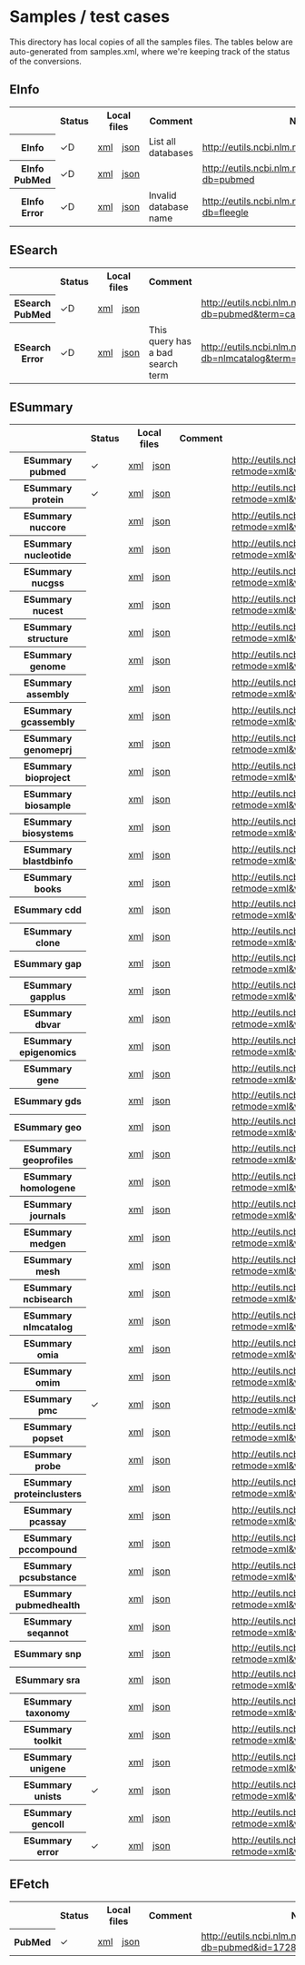 ﻿# Samples / test cases

This directory has local copies of all the samples files.  The tables below are
auto-generated from samples.xml, where we're keeping track of the status of the
conversions.

<h2>EInfo</h2>
<table>
  <tr>
    <th/>
    <th>Status</th>
    <th colspan="2">Local files</th>
    <th>Comment</th>
    <th>NCBI EUtils</th>
  </tr>
  <tr>
    <th>EInfo</th>
    <td>✓D</td>
    <td>
      <a href="../../blob/master/samples/einfo.xml">xml</a>
    </td>
    <td>
      <a href="../../blob/master/samples/einfo.json">json</a>
    </td>
    <td>List all databases</td>
    <td>
      <a href="http://eutils.ncbi.nlm.nih.gov/entrez/eutils/einfo.fcgi">http://eutils.ncbi.nlm.nih.gov/entrez/eutils/einfo.fcgi</a>
    </td>
  </tr>
  <tr>
    <th>EInfo PubMed</th>
    <td>✓D</td>
    <td>
      <a href="../../blob/master/samples/einfo.pubmed.xml">xml</a>
    </td>
    <td>
      <a href="../../blob/master/samples/einfo.pubmed.json">json</a>
    </td>
    <td/>
    <td>
      <a href="http://eutils.ncbi.nlm.nih.gov/entrez/eutils/einfo.fcgi?db=pubmed">http://eutils.ncbi.nlm.nih.gov/entrez/eutils/einfo.fcgi?db=pubmed</a>
    </td>
  </tr>
  <tr>
    <th>EInfo Error</th>
    <td>✓D</td>
    <td>
      <a href="../../blob/master/samples/einfo.error.xml">xml</a>
    </td>
    <td>
      <a href="../../blob/master/samples/einfo.error.json">json</a>
    </td>
    <td>Invalid database name</td>
    <td>
      <a href="http://eutils.ncbi.nlm.nih.gov/entrez/eutils/einfo.fcgi?db=fleegle">http://eutils.ncbi.nlm.nih.gov/entrez/eutils/einfo.fcgi?db=fleegle</a>
    </td>
  </tr>
</table>
<h2>ESearch</h2>
<table>
  <tr>
    <th/>
    <th>Status</th>
    <th colspan="2">Local files</th>
    <th>Comment</th>
    <th>NCBI EUtils</th>
  </tr>
  <tr>
    <th>ESearch PubMed</th>
    <td>✓D</td>
    <td>
      <a href="../../blob/master/samples/esearch.pubmed.xml">xml</a>
    </td>
    <td>
      <a href="../../blob/master/samples/esearch.pubmed.json">json</a>
    </td>
    <td/>
    <td>
      <a href="http://eutils.ncbi.nlm.nih.gov/entrez/eutils/esearch.fcgi?db=pubmed&amp;term=cancer&amp;reldate=60&amp;datetype=edat&amp;retmax=100&amp;usehistory=y">http://eutils.ncbi.nlm.nih.gov/entrez/eutils/esearch.fcgi?db=pubmed&amp;term=cancer&amp;reldate=60&amp;datetype=edat&amp;retmax=100&amp;usehistory=y</a>
    </td>
  </tr>
  <tr>
    <th>ESearch Error</th>
    <td>✓D</td>
    <td>
      <a href="../../blob/master/samples/esearch.error.xml">xml</a>
    </td>
    <td>
      <a href="../../blob/master/samples/esearch.error.json">json</a>
    </td>
    <td>This query has a bad search term</td>
    <td>
      <a href="http://eutils.ncbi.nlm.nih.gov/entrez/eutils/esearch.fcgi?db=nlmcatalog&amp;term=obstetrics%5bMeSH%20Terms%5d+OR+fleegle%5bMeSH%20Terms%5d">http://eutils.ncbi.nlm.nih.gov/entrez/eutils/esearch.fcgi?db=nlmcatalog&amp;term=obstetrics%5bMeSH%20Terms%5d+OR+fleegle%5bMeSH%20Terms%5d</a>
    </td>
  </tr>
</table>
<h2>ESummary</h2>
<table>
  <tr>
    <th/>
    <th>Status</th>
    <th colspan="2">Local files</th>
    <th>Comment</th>
    <th>NCBI EUtils</th>
  </tr>
  <tr>
    <th>ESummary pubmed</th>
    <td>✓</td>
    <td>
      <a href="../../blob/master/samples/esummary.pubmed.xml">xml</a>
    </td>
    <td>
      <a href="../../blob/master/samples/esummary.pubmed.json">json</a>
    </td>
    <td/>
    <td>
      <a href="http://eutils.ncbi.nlm.nih.gov/entrez/eutils/esummary.fcgi?retmode=xml&amp;version=2.0&amp;db=pubmed&amp;id=5683731,22144687">http://eutils.ncbi.nlm.nih.gov/entrez/eutils/esummary.fcgi?retmode=xml&amp;version=2.0&amp;db=pubmed&amp;id=5683731,22144687</a>
    </td>
  </tr>
  <tr>
    <th>ESummary protein</th>
    <td>✓</td>
    <td>
      <a href="../../blob/master/samples/esummary.protein.xml">xml</a>
    </td>
    <td>
      <a href="../../blob/master/samples/esummary.protein.json">json</a>
    </td>
    <td/>
    <td>
      <a href="http://eutils.ncbi.nlm.nih.gov/entrez/eutils/esummary.fcgi?retmode=xml&amp;version=2.0&amp;db=protein&amp;id=284822047">http://eutils.ncbi.nlm.nih.gov/entrez/eutils/esummary.fcgi?retmode=xml&amp;version=2.0&amp;db=protein&amp;id=284822047</a>
    </td>
  </tr>
  <tr>
    <th>ESummary nuccore</th>
    <td/>
    <td>
      <a href="../../blob/master/samples/esummary.nuccore.xml">xml</a>
    </td>
    <td>
      <a href="../../blob/master/samples/esummary.nuccore.json">json</a>
    </td>
    <td/>
    <td>
      <a href="http://eutils.ncbi.nlm.nih.gov/entrez/eutils/esummary.fcgi?retmode=xml&amp;version=2.0&amp;db=nuccore&amp;id=424386131">http://eutils.ncbi.nlm.nih.gov/entrez/eutils/esummary.fcgi?retmode=xml&amp;version=2.0&amp;db=nuccore&amp;id=424386131</a>
    </td>
  </tr>
  <tr>
    <th>ESummary nucleotide</th>
    <td/>
    <td>
      <a href="../../blob/master/samples/esummary.nucleotide.xml">xml</a>
    </td>
    <td>
      <a href="../../blob/master/samples/esummary.nucleotide.json">json</a>
    </td>
    <td/>
    <td>
      <a href="http://eutils.ncbi.nlm.nih.gov/entrez/eutils/esummary.fcgi?retmode=xml&amp;version=2.0&amp;db=nucleotide&amp;id=424386131">http://eutils.ncbi.nlm.nih.gov/entrez/eutils/esummary.fcgi?retmode=xml&amp;version=2.0&amp;db=nucleotide&amp;id=424386131</a>
    </td>
  </tr>
  <tr>
    <th>ESummary nucgss</th>
    <td/>
    <td>
      <a href="../../blob/master/samples/esummary.nucgss.xml">xml</a>
    </td>
    <td>
      <a href="../../blob/master/samples/esummary.nucgss.json">json</a>
    </td>
    <td/>
    <td>
      <a href="http://eutils.ncbi.nlm.nih.gov/entrez/eutils/esummary.fcgi?retmode=xml&amp;version=2.0&amp;db=nucgss&amp;id=371566079">http://eutils.ncbi.nlm.nih.gov/entrez/eutils/esummary.fcgi?retmode=xml&amp;version=2.0&amp;db=nucgss&amp;id=371566079</a>
    </td>
  </tr>
  <tr>
    <th>ESummary nucest</th>
    <td/>
    <td>
      <a href="../../blob/master/samples/esummary.nucest.xml">xml</a>
    </td>
    <td>
      <a href="../../blob/master/samples/esummary.nucest.json">json</a>
    </td>
    <td/>
    <td>
      <a href="http://eutils.ncbi.nlm.nih.gov/entrez/eutils/esummary.fcgi?retmode=xml&amp;version=2.0&amp;db=nucest&amp;id=409212211">http://eutils.ncbi.nlm.nih.gov/entrez/eutils/esummary.fcgi?retmode=xml&amp;version=2.0&amp;db=nucest&amp;id=409212211</a>
    </td>
  </tr>
  <tr>
    <th>ESummary structure</th>
    <td/>
    <td>
      <a href="../../blob/master/samples/esummary.structure.xml">xml</a>
    </td>
    <td>
      <a href="../../blob/master/samples/esummary.structure.json">json</a>
    </td>
    <td/>
    <td>
      <a href="http://eutils.ncbi.nlm.nih.gov/entrez/eutils/esummary.fcgi?retmode=xml&amp;version=2.0&amp;db=structure&amp;id=52770">http://eutils.ncbi.nlm.nih.gov/entrez/eutils/esummary.fcgi?retmode=xml&amp;version=2.0&amp;db=structure&amp;id=52770</a>
    </td>
  </tr>
  <tr>
    <th>ESummary genome</th>
    <td/>
    <td>
      <a href="../../blob/master/samples/esummary.genome.xml">xml</a>
    </td>
    <td>
      <a href="../../blob/master/samples/esummary.genome.json">json</a>
    </td>
    <td/>
    <td>
      <a href="http://eutils.ncbi.nlm.nih.gov/entrez/eutils/esummary.fcgi?retmode=xml&amp;version=2.0&amp;db=genome&amp;id=2640">http://eutils.ncbi.nlm.nih.gov/entrez/eutils/esummary.fcgi?retmode=xml&amp;version=2.0&amp;db=genome&amp;id=2640</a>
    </td>
  </tr>
  <tr>
    <th>ESummary assembly</th>
    <td/>
    <td>
      <a href="../../blob/master/samples/esummary.assembly.xml">xml</a>
    </td>
    <td>
      <a href="../../blob/master/samples/esummary.assembly.json">json</a>
    </td>
    <td/>
    <td>
      <a href="http://eutils.ncbi.nlm.nih.gov/entrez/eutils/esummary.fcgi?retmode=xml&amp;version=2.0&amp;db=assembly&amp;id=440818">http://eutils.ncbi.nlm.nih.gov/entrez/eutils/esummary.fcgi?retmode=xml&amp;version=2.0&amp;db=assembly&amp;id=440818</a>
    </td>
  </tr>
  <tr>
    <th>ESummary gcassembly</th>
    <td/>
    <td>
      <a href="../../blob/master/samples/esummary.gcassembly.xml">xml</a>
    </td>
    <td>
      <a href="../../blob/master/samples/esummary.gcassembly.json">json</a>
    </td>
    <td/>
    <td>
      <a href="http://eutils.ncbi.nlm.nih.gov/entrez/eutils/esummary.fcgi?retmode=xml&amp;version=2.0&amp;db=gcassembly&amp;id=440818">http://eutils.ncbi.nlm.nih.gov/entrez/eutils/esummary.fcgi?retmode=xml&amp;version=2.0&amp;db=gcassembly&amp;id=440818</a>
    </td>
  </tr>
  <tr>
    <th>ESummary genomeprj</th>
    <td/>
    <td>
      <a href="../../blob/master/samples/esummary.genomeprj.xml">xml</a>
    </td>
    <td>
      <a href="../../blob/master/samples/esummary.genomeprj.json">json</a>
    </td>
    <td/>
    <td>
      <a href="http://eutils.ncbi.nlm.nih.gov/entrez/eutils/esummary.fcgi?retmode=xml&amp;version=2.0&amp;db=genomeprj&amp;id=54101">http://eutils.ncbi.nlm.nih.gov/entrez/eutils/esummary.fcgi?retmode=xml&amp;version=2.0&amp;db=genomeprj&amp;id=54101</a>
    </td>
  </tr>
  <tr>
    <th>ESummary bioproject</th>
    <td/>
    <td>
      <a href="../../blob/master/samples/esummary.bioproject.xml">xml</a>
    </td>
    <td>
      <a href="../../blob/master/samples/esummary.bioproject.json">json</a>
    </td>
    <td/>
    <td>
      <a href="http://eutils.ncbi.nlm.nih.gov/entrez/eutils/esummary.fcgi?retmode=xml&amp;version=2.0&amp;db=bioproject&amp;id=171168">http://eutils.ncbi.nlm.nih.gov/entrez/eutils/esummary.fcgi?retmode=xml&amp;version=2.0&amp;db=bioproject&amp;id=171168</a>
    </td>
  </tr>
  <tr>
    <th>ESummary biosample</th>
    <td/>
    <td>
      <a href="../../blob/master/samples/esummary.biosample.xml">xml</a>
    </td>
    <td>
      <a href="../../blob/master/samples/esummary.biosample.json">json</a>
    </td>
    <td/>
    <td>
      <a href="http://eutils.ncbi.nlm.nih.gov/entrez/eutils/esummary.fcgi?retmode=xml&amp;version=2.0&amp;db=biosample&amp;id=182293">http://eutils.ncbi.nlm.nih.gov/entrez/eutils/esummary.fcgi?retmode=xml&amp;version=2.0&amp;db=biosample&amp;id=182293</a>
    </td>
  </tr>
  <tr>
    <th>ESummary biosystems</th>
    <td/>
    <td>
      <a href="../../blob/master/samples/esummary.biosystems.xml">xml</a>
    </td>
    <td>
      <a href="../../blob/master/samples/esummary.biosystems.json">json</a>
    </td>
    <td/>
    <td>
      <a href="http://eutils.ncbi.nlm.nih.gov/entrez/eutils/esummary.fcgi?retmode=xml&amp;version=2.0&amp;db=biosystems&amp;id=493040">http://eutils.ncbi.nlm.nih.gov/entrez/eutils/esummary.fcgi?retmode=xml&amp;version=2.0&amp;db=biosystems&amp;id=493040</a>
    </td>
  </tr>
  <tr>
    <th>ESummary blastdbinfo</th>
    <td/>
    <td>
      <a href="../../blob/master/samples/esummary.blastdbinfo.xml">xml</a>
    </td>
    <td>
      <a href="../../blob/master/samples/esummary.blastdbinfo.json">json</a>
    </td>
    <td/>
    <td>
      <a href="http://eutils.ncbi.nlm.nih.gov/entrez/eutils/esummary.fcgi?retmode=xml&amp;version=2.0&amp;db=blastdbinfo&amp;id=645844">http://eutils.ncbi.nlm.nih.gov/entrez/eutils/esummary.fcgi?retmode=xml&amp;version=2.0&amp;db=blastdbinfo&amp;id=645844</a>
    </td>
  </tr>
  <tr>
    <th>ESummary books</th>
    <td/>
    <td>
      <a href="../../blob/master/samples/esummary.books.xml">xml</a>
    </td>
    <td>
      <a href="../../blob/master/samples/esummary.books.json">json</a>
    </td>
    <td/>
    <td>
      <a href="http://eutils.ncbi.nlm.nih.gov/entrez/eutils/esummary.fcgi?retmode=xml&amp;version=2.0&amp;db=books&amp;id=2825746">http://eutils.ncbi.nlm.nih.gov/entrez/eutils/esummary.fcgi?retmode=xml&amp;version=2.0&amp;db=books&amp;id=2825746</a>
    </td>
  </tr>
  <tr>
    <th>ESummary cdd</th>
    <td/>
    <td>
      <a href="../../blob/master/samples/esummary.cdd.xml">xml</a>
    </td>
    <td>
      <a href="../../blob/master/samples/esummary.cdd.json">json</a>
    </td>
    <td/>
    <td>
      <a href="http://eutils.ncbi.nlm.nih.gov/entrez/eutils/esummary.fcgi?retmode=xml&amp;version=2.0&amp;db=cdd&amp;id=201140">http://eutils.ncbi.nlm.nih.gov/entrez/eutils/esummary.fcgi?retmode=xml&amp;version=2.0&amp;db=cdd&amp;id=201140</a>
    </td>
  </tr>
  <tr>
    <th>ESummary clone</th>
    <td/>
    <td>
      <a href="../../blob/master/samples/esummary.clone.xml">xml</a>
    </td>
    <td>
      <a href="../../blob/master/samples/esummary.clone.json">json</a>
    </td>
    <td/>
    <td>
      <a href="http://eutils.ncbi.nlm.nih.gov/entrez/eutils/esummary.fcgi?retmode=xml&amp;version=2.0&amp;db=clone&amp;id=29702171">http://eutils.ncbi.nlm.nih.gov/entrez/eutils/esummary.fcgi?retmode=xml&amp;version=2.0&amp;db=clone&amp;id=29702171</a>
    </td>
  </tr>
  <tr>
    <th>ESummary gap</th>
    <td/>
    <td>
      <a href="../../blob/master/samples/esummary.gap.xml">xml</a>
    </td>
    <td>
      <a href="../../blob/master/samples/esummary.gap.json">json</a>
    </td>
    <td/>
    <td>
      <a href="http://eutils.ncbi.nlm.nih.gov/entrez/eutils/esummary.fcgi?retmode=xml&amp;version=2.0&amp;db=gap&amp;id=195331">http://eutils.ncbi.nlm.nih.gov/entrez/eutils/esummary.fcgi?retmode=xml&amp;version=2.0&amp;db=gap&amp;id=195331</a>
    </td>
  </tr>
  <tr>
    <th>ESummary gapplus</th>
    <td/>
    <td>
      <a href="../../blob/master/samples/esummary.gapplus.xml">xml</a>
    </td>
    <td>
      <a href="../../blob/master/samples/esummary.gapplus.json">json</a>
    </td>
    <td/>
    <td>
      <a href="http://eutils.ncbi.nlm.nih.gov/entrez/eutils/esummary.fcgi?retmode=xml&amp;version=2.0&amp;db=gapplus&amp;id=5235996">http://eutils.ncbi.nlm.nih.gov/entrez/eutils/esummary.fcgi?retmode=xml&amp;version=2.0&amp;db=gapplus&amp;id=5235996</a>
    </td>
  </tr>
  <tr>
    <th>ESummary dbvar</th>
    <td/>
    <td>
      <a href="../../blob/master/samples/esummary.dbvar.xml">xml</a>
    </td>
    <td>
      <a href="../../blob/master/samples/esummary.dbvar.json">json</a>
    </td>
    <td/>
    <td>
      <a href="http://eutils.ncbi.nlm.nih.gov/entrez/eutils/esummary.fcgi?retmode=xml&amp;version=2.0&amp;db=dbvar&amp;id=1272816">http://eutils.ncbi.nlm.nih.gov/entrez/eutils/esummary.fcgi?retmode=xml&amp;version=2.0&amp;db=dbvar&amp;id=1272816</a>
    </td>
  </tr>
  <tr>
    <th>ESummary epigenomics</th>
    <td/>
    <td>
      <a href="../../blob/master/samples/esummary.epigenomics.xml">xml</a>
    </td>
    <td>
      <a href="../../blob/master/samples/esummary.epigenomics.json">json</a>
    </td>
    <td/>
    <td>
      <a href="http://eutils.ncbi.nlm.nih.gov/entrez/eutils/esummary.fcgi?retmode=xml&amp;version=2.0&amp;db=epigenomics&amp;id=16796">http://eutils.ncbi.nlm.nih.gov/entrez/eutils/esummary.fcgi?retmode=xml&amp;version=2.0&amp;db=epigenomics&amp;id=16796</a>
    </td>
  </tr>
  <tr>
    <th>ESummary gene</th>
    <td/>
    <td>
      <a href="../../blob/master/samples/esummary.gene.xml">xml</a>
    </td>
    <td>
      <a href="../../blob/master/samples/esummary.gene.json">json</a>
    </td>
    <td/>
    <td>
      <a href="http://eutils.ncbi.nlm.nih.gov/entrez/eutils/esummary.fcgi?retmode=xml&amp;version=2.0&amp;db=gene&amp;id=21803">http://eutils.ncbi.nlm.nih.gov/entrez/eutils/esummary.fcgi?retmode=xml&amp;version=2.0&amp;db=gene&amp;id=21803</a>
    </td>
  </tr>
  <tr>
    <th>ESummary gds</th>
    <td/>
    <td>
      <a href="../../blob/master/samples/esummary.gds.xml">xml</a>
    </td>
    <td>
      <a href="../../blob/master/samples/esummary.gds.json">json</a>
    </td>
    <td/>
    <td>
      <a href="http://eutils.ncbi.nlm.nih.gov/entrez/eutils/esummary.fcgi?retmode=xml&amp;version=2.0&amp;db=gds&amp;id=200040726">http://eutils.ncbi.nlm.nih.gov/entrez/eutils/esummary.fcgi?retmode=xml&amp;version=2.0&amp;db=gds&amp;id=200040726</a>
    </td>
  </tr>
  <tr>
    <th>ESummary geo</th>
    <td/>
    <td>
      <a href="../../blob/master/samples/esummary.geo.xml">xml</a>
    </td>
    <td>
      <a href="../../blob/master/samples/esummary.geo.json">json</a>
    </td>
    <td/>
    <td>
      <a href="http://eutils.ncbi.nlm.nih.gov/entrez/eutils/esummary.fcgi?retmode=xml&amp;version=2.0&amp;db=geo&amp;id=65685298">http://eutils.ncbi.nlm.nih.gov/entrez/eutils/esummary.fcgi?retmode=xml&amp;version=2.0&amp;db=geo&amp;id=65685298</a>
    </td>
  </tr>
  <tr>
    <th>ESummary geoprofiles</th>
    <td/>
    <td>
      <a href="../../blob/master/samples/esummary.geoprofiles.xml">xml</a>
    </td>
    <td>
      <a href="../../blob/master/samples/esummary.geoprofiles.json">json</a>
    </td>
    <td/>
    <td>
      <a href="http://eutils.ncbi.nlm.nih.gov/entrez/eutils/esummary.fcgi?retmode=xml&amp;version=2.0&amp;db=geoprofiles&amp;id=65526197">http://eutils.ncbi.nlm.nih.gov/entrez/eutils/esummary.fcgi?retmode=xml&amp;version=2.0&amp;db=geoprofiles&amp;id=65526197</a>
    </td>
  </tr>
  <tr>
    <th>ESummary homologene</th>
    <td/>
    <td>
      <a href="../../blob/master/samples/esummary.homologene.xml">xml</a>
    </td>
    <td>
      <a href="../../blob/master/samples/esummary.homologene.json">json</a>
    </td>
    <td/>
    <td>
      <a href="http://eutils.ncbi.nlm.nih.gov/entrez/eutils/esummary.fcgi?retmode=xml&amp;version=2.0&amp;db=homologene&amp;id=20659">http://eutils.ncbi.nlm.nih.gov/entrez/eutils/esummary.fcgi?retmode=xml&amp;version=2.0&amp;db=homologene&amp;id=20659</a>
    </td>
  </tr>
  <tr>
    <th>ESummary journals</th>
    <td/>
    <td>
      <a href="../../blob/master/samples/esummary.journals.xml">xml</a>
    </td>
    <td>
      <a href="../../blob/master/samples/esummary.journals.json">json</a>
    </td>
    <td/>
    <td>
      <a href="http://eutils.ncbi.nlm.nih.gov/entrez/eutils/esummary.fcgi?retmode=xml&amp;version=2.0&amp;db=journals&amp;id=35478">http://eutils.ncbi.nlm.nih.gov/entrez/eutils/esummary.fcgi?retmode=xml&amp;version=2.0&amp;db=journals&amp;id=35478</a>
    </td>
  </tr>
  <tr>
    <th>ESummary medgen</th>
    <td/>
    <td>
      <a href="../../blob/master/samples/esummary.medgen.xml">xml</a>
    </td>
    <td>
      <a href="../../blob/master/samples/esummary.medgen.json">json</a>
    </td>
    <td/>
    <td>
      <a href="http://eutils.ncbi.nlm.nih.gov/entrez/eutils/esummary.fcgi?retmode=xml&amp;version=2.0&amp;db=medgen&amp;id=122602">http://eutils.ncbi.nlm.nih.gov/entrez/eutils/esummary.fcgi?retmode=xml&amp;version=2.0&amp;db=medgen&amp;id=122602</a>
    </td>
  </tr>
  <tr>
    <th>ESummary mesh</th>
    <td/>
    <td>
      <a href="../../blob/master/samples/esummary.mesh.xml">xml</a>
    </td>
    <td>
      <a href="../../blob/master/samples/esummary.mesh.json">json</a>
    </td>
    <td/>
    <td>
      <a href="http://eutils.ncbi.nlm.nih.gov/entrez/eutils/esummary.fcgi?retmode=xml&amp;version=2.0&amp;db=mesh&amp;id=67414177">http://eutils.ncbi.nlm.nih.gov/entrez/eutils/esummary.fcgi?retmode=xml&amp;version=2.0&amp;db=mesh&amp;id=67414177</a>
    </td>
  </tr>
  <tr>
    <th>ESummary ncbisearch</th>
    <td/>
    <td>
      <a href="../../blob/master/samples/esummary.ncbisearch.xml">xml</a>
    </td>
    <td>
      <a href="../../blob/master/samples/esummary.ncbisearch.json">json</a>
    </td>
    <td/>
    <td>
      <a href="http://eutils.ncbi.nlm.nih.gov/entrez/eutils/esummary.fcgi?retmode=xml&amp;version=2.0&amp;db=ncbisearch&amp;id=1121">http://eutils.ncbi.nlm.nih.gov/entrez/eutils/esummary.fcgi?retmode=xml&amp;version=2.0&amp;db=ncbisearch&amp;id=1121</a>
    </td>
  </tr>
  <tr>
    <th>ESummary nlmcatalog</th>
    <td/>
    <td>
      <a href="../../blob/master/samples/esummary.nlmcatalog.xml">xml</a>
    </td>
    <td>
      <a href="../../blob/master/samples/esummary.nlmcatalog.json">json</a>
    </td>
    <td/>
    <td>
      <a href="http://eutils.ncbi.nlm.nih.gov/entrez/eutils/esummary.fcgi?retmode=xml&amp;version=2.0&amp;db=nlmcatalog&amp;id=101573253">http://eutils.ncbi.nlm.nih.gov/entrez/eutils/esummary.fcgi?retmode=xml&amp;version=2.0&amp;db=nlmcatalog&amp;id=101573253</a>
    </td>
  </tr>
  <tr>
    <th>ESummary omia</th>
    <td/>
    <td>
      <a href="../../blob/master/samples/esummary.omia.xml">xml</a>
    </td>
    <td>
      <a href="../../blob/master/samples/esummary.omia.json">json</a>
    </td>
    <td/>
    <td>
      <a href="http://eutils.ncbi.nlm.nih.gov/entrez/eutils/esummary.fcgi?retmode=xml&amp;version=2.0&amp;db=omia&amp;id=2615">http://eutils.ncbi.nlm.nih.gov/entrez/eutils/esummary.fcgi?retmode=xml&amp;version=2.0&amp;db=omia&amp;id=2615</a>
    </td>
  </tr>
  <tr>
    <th>ESummary omim</th>
    <td/>
    <td>
      <a href="../../blob/master/samples/esummary.omim.xml">xml</a>
    </td>
    <td>
      <a href="../../blob/master/samples/esummary.omim.json">json</a>
    </td>
    <td/>
    <td>
      <a href="http://eutils.ncbi.nlm.nih.gov/entrez/eutils/esummary.fcgi?retmode=xml&amp;version=2.0&amp;db=omim&amp;id=609708">http://eutils.ncbi.nlm.nih.gov/entrez/eutils/esummary.fcgi?retmode=xml&amp;version=2.0&amp;db=omim&amp;id=609708</a>
    </td>
  </tr>
  <tr>
    <th>ESummary pmc</th>
    <td>✓</td>
    <td>
      <a href="../../blob/master/samples/esummary.pmc.xml">xml</a>
    </td>
    <td>
      <a href="../../blob/master/samples/esummary.pmc.json">json</a>
    </td>
    <td/>
    <td>
      <a href="http://eutils.ncbi.nlm.nih.gov/entrez/eutils/esummary.fcgi?retmode=xml&amp;version=2.0&amp;db=pmc&amp;id=254085,1,14900">http://eutils.ncbi.nlm.nih.gov/entrez/eutils/esummary.fcgi?retmode=xml&amp;version=2.0&amp;db=pmc&amp;id=254085,1,14900</a>
    </td>
  </tr>
  <tr>
    <th>ESummary popset</th>
    <td/>
    <td>
      <a href="../../blob/master/samples/esummary.popset.xml">xml</a>
    </td>
    <td>
      <a href="../../blob/master/samples/esummary.popset.json">json</a>
    </td>
    <td/>
    <td>
      <a href="http://eutils.ncbi.nlm.nih.gov/entrez/eutils/esummary.fcgi?retmode=xml&amp;version=2.0&amp;db=popset&amp;id=418209882">http://eutils.ncbi.nlm.nih.gov/entrez/eutils/esummary.fcgi?retmode=xml&amp;version=2.0&amp;db=popset&amp;id=418209882</a>
    </td>
  </tr>
  <tr>
    <th>ESummary probe</th>
    <td/>
    <td>
      <a href="../../blob/master/samples/esummary.probe.xml">xml</a>
    </td>
    <td>
      <a href="../../blob/master/samples/esummary.probe.json">json</a>
    </td>
    <td/>
    <td>
      <a href="http://eutils.ncbi.nlm.nih.gov/entrez/eutils/esummary.fcgi?retmode=xml&amp;version=2.0&amp;db=probe&amp;id=156811">http://eutils.ncbi.nlm.nih.gov/entrez/eutils/esummary.fcgi?retmode=xml&amp;version=2.0&amp;db=probe&amp;id=156811</a>
    </td>
  </tr>
  <tr>
    <th>ESummary proteinclusters</th>
    <td/>
    <td>
      <a href="../../blob/master/samples/esummary.proteinclusters.xml">xml</a>
    </td>
    <td>
      <a href="../../blob/master/samples/esummary.proteinclusters.json">json</a>
    </td>
    <td/>
    <td>
      <a href="http://eutils.ncbi.nlm.nih.gov/entrez/eutils/esummary.fcgi?retmode=xml&amp;version=2.0&amp;db=proteinclusters&amp;id=2516486">http://eutils.ncbi.nlm.nih.gov/entrez/eutils/esummary.fcgi?retmode=xml&amp;version=2.0&amp;db=proteinclusters&amp;id=2516486</a>
    </td>
  </tr>
  <tr>
    <th>ESummary pcassay</th>
    <td/>
    <td>
      <a href="../../blob/master/samples/esummary.pcassay.xml">xml</a>
    </td>
    <td>
      <a href="../../blob/master/samples/esummary.pcassay.json">json</a>
    </td>
    <td/>
    <td>
      <a href="http://eutils.ncbi.nlm.nih.gov/entrez/eutils/esummary.fcgi?retmode=xml&amp;version=2.0&amp;db=pcassay&amp;id=493206">http://eutils.ncbi.nlm.nih.gov/entrez/eutils/esummary.fcgi?retmode=xml&amp;version=2.0&amp;db=pcassay&amp;id=493206</a>
    </td>
  </tr>
  <tr>
    <th>ESummary pccompound</th>
    <td/>
    <td>
      <a href="../../blob/master/samples/esummary.pccompound.xml">xml</a>
    </td>
    <td>
      <a href="../../blob/master/samples/esummary.pccompound.json">json</a>
    </td>
    <td/>
    <td>
      <a href="http://eutils.ncbi.nlm.nih.gov/entrez/eutils/esummary.fcgi?retmode=xml&amp;version=2.0&amp;db=pccompound&amp;id=10322165">http://eutils.ncbi.nlm.nih.gov/entrez/eutils/esummary.fcgi?retmode=xml&amp;version=2.0&amp;db=pccompound&amp;id=10322165</a>
    </td>
  </tr>
  <tr>
    <th>ESummary pcsubstance</th>
    <td/>
    <td>
      <a href="../../blob/master/samples/esummary.pcsubstance.xml">xml</a>
    </td>
    <td>
      <a href="../../blob/master/samples/esummary.pcsubstance.json">json</a>
    </td>
    <td/>
    <td>
      <a href="http://eutils.ncbi.nlm.nih.gov/entrez/eutils/esummary.fcgi?retmode=xml&amp;version=2.0&amp;db=pcsubstance&amp;id=127317050">http://eutils.ncbi.nlm.nih.gov/entrez/eutils/esummary.fcgi?retmode=xml&amp;version=2.0&amp;db=pcsubstance&amp;id=127317050</a>
    </td>
  </tr>
  <tr>
    <th>ESummary pubmedhealth</th>
    <td/>
    <td>
      <a href="../../blob/master/samples/esummary.pubmedhealth.xml">xml</a>
    </td>
    <td>
      <a href="../../blob/master/samples/esummary.pubmedhealth.json">json</a>
    </td>
    <td/>
    <td>
      <a href="http://eutils.ncbi.nlm.nih.gov/entrez/eutils/esummary.fcgi?retmode=xml&amp;version=2.0&amp;db=pubmedhealth&amp;id=8625">http://eutils.ncbi.nlm.nih.gov/entrez/eutils/esummary.fcgi?retmode=xml&amp;version=2.0&amp;db=pubmedhealth&amp;id=8625</a>
    </td>
  </tr>
  <tr>
    <th>ESummary seqannot</th>
    <td/>
    <td>
      <a href="../../blob/master/samples/esummary.seqannot.xml">xml</a>
    </td>
    <td>
      <a href="../../blob/master/samples/esummary.seqannot.json">json</a>
    </td>
    <td/>
    <td>
      <a href="http://eutils.ncbi.nlm.nih.gov/entrez/eutils/esummary.fcgi?retmode=xml&amp;version=2.0&amp;db=seqannot&amp;id=7232">http://eutils.ncbi.nlm.nih.gov/entrez/eutils/esummary.fcgi?retmode=xml&amp;version=2.0&amp;db=seqannot&amp;id=7232</a>
    </td>
  </tr>
  <tr>
    <th>ESummary snp</th>
    <td/>
    <td>
      <a href="../../blob/master/samples/esummary.snp.xml">xml</a>
    </td>
    <td>
      <a href="../../blob/master/samples/esummary.snp.json">json</a>
    </td>
    <td/>
    <td>
      <a href="http://eutils.ncbi.nlm.nih.gov/entrez/eutils/esummary.fcgi?retmode=xml&amp;version=2.0&amp;db=snp&amp;id=206676795">http://eutils.ncbi.nlm.nih.gov/entrez/eutils/esummary.fcgi?retmode=xml&amp;version=2.0&amp;db=snp&amp;id=206676795</a>
    </td>
  </tr>
  <tr>
    <th>ESummary sra</th>
    <td/>
    <td>
      <a href="../../blob/master/samples/esummary.sra.xml">xml</a>
    </td>
    <td>
      <a href="../../blob/master/samples/esummary.sra.json">json</a>
    </td>
    <td/>
    <td>
      <a href="http://eutils.ncbi.nlm.nih.gov/entrez/eutils/esummary.fcgi?retmode=xml&amp;version=2.0&amp;db=sra&amp;id=30750">http://eutils.ncbi.nlm.nih.gov/entrez/eutils/esummary.fcgi?retmode=xml&amp;version=2.0&amp;db=sra&amp;id=30750</a>
    </td>
  </tr>
  <tr>
    <th>ESummary taxonomy</th>
    <td/>
    <td>
      <a href="../../blob/master/samples/esummary.taxonomy.xml">xml</a>
    </td>
    <td>
      <a href="../../blob/master/samples/esummary.taxonomy.json">json</a>
    </td>
    <td/>
    <td>
      <a href="http://eutils.ncbi.nlm.nih.gov/entrez/eutils/esummary.fcgi?retmode=xml&amp;version=2.0&amp;db=taxonomy&amp;id=9685">http://eutils.ncbi.nlm.nih.gov/entrez/eutils/esummary.fcgi?retmode=xml&amp;version=2.0&amp;db=taxonomy&amp;id=9685</a>
    </td>
  </tr>
  <tr>
    <th>ESummary toolkit</th>
    <td/>
    <td>
      <a href="../../blob/master/samples/esummary.toolkit.xml">xml</a>
    </td>
    <td>
      <a href="../../blob/master/samples/esummary.toolkit.json">json</a>
    </td>
    <td/>
    <td>
      <a href="http://eutils.ncbi.nlm.nih.gov/entrez/eutils/esummary.fcgi?retmode=xml&amp;version=2.0&amp;db=toolkit&amp;id=149440">http://eutils.ncbi.nlm.nih.gov/entrez/eutils/esummary.fcgi?retmode=xml&amp;version=2.0&amp;db=toolkit&amp;id=149440</a>
    </td>
  </tr>
  <tr>
    <th>ESummary unigene</th>
    <td/>
    <td>
      <a href="../../blob/master/samples/esummary.unigene.xml">xml</a>
    </td>
    <td>
      <a href="../../blob/master/samples/esummary.unigene.json">json</a>
    </td>
    <td/>
    <td>
      <a href="http://eutils.ncbi.nlm.nih.gov/entrez/eutils/esummary.fcgi?retmode=xml&amp;version=2.0&amp;db=unigene&amp;id=1190943">http://eutils.ncbi.nlm.nih.gov/entrez/eutils/esummary.fcgi?retmode=xml&amp;version=2.0&amp;db=unigene&amp;id=1190943</a>
    </td>
  </tr>
  <tr>
    <th>ESummary unists</th>
    <td>✓</td>
    <td>
      <a href="../../blob/master/samples/esummary.unists.xml">xml</a>
    </td>
    <td>
      <a href="../../blob/master/samples/esummary.unists.json">json</a>
    </td>
    <td/>
    <td>
      <a href="http://eutils.ncbi.nlm.nih.gov/entrez/eutils/esummary.fcgi?retmode=xml&amp;version=2.0&amp;db=unists&amp;id=254085,254086">http://eutils.ncbi.nlm.nih.gov/entrez/eutils/esummary.fcgi?retmode=xml&amp;version=2.0&amp;db=unists&amp;id=254085,254086</a>
    </td>
  </tr>
  <tr>
    <th>ESummary gencoll</th>
    <td/>
    <td>
      <a href="../../blob/master/samples/esummary.gencoll.xml">xml</a>
    </td>
    <td>
      <a href="../../blob/master/samples/esummary.gencoll.json">json</a>
    </td>
    <td/>
    <td>
      <a href="http://eutils.ncbi.nlm.nih.gov/entrez/eutils/esummary.fcgi?retmode=xml&amp;version=2.0&amp;db=gencoll&amp;id=320608">http://eutils.ncbi.nlm.nih.gov/entrez/eutils/esummary.fcgi?retmode=xml&amp;version=2.0&amp;db=gencoll&amp;id=320608</a>
    </td>
  </tr>
  <tr>
    <th>ESummary error</th>
    <td>✓</td>
    <td>
      <a href="../../blob/master/samples/esummary.error.xml">xml</a>
    </td>
    <td>
      <a href="../../blob/master/samples/esummary.error.json">json</a>
    </td>
    <td/>
    <td>
      <a href="http://eutils.ncbi.nlm.nih.gov/entrez/eutils/esummary.fcgi?retmode=xml&amp;version=2.0&amp;db=error&amp;id=254088">http://eutils.ncbi.nlm.nih.gov/entrez/eutils/esummary.fcgi?retmode=xml&amp;version=2.0&amp;db=error&amp;id=254088</a>
    </td>
  </tr>
</table>

<h2>EFetch</h2>
<table>
  <tr>
    <th/>
    <th>Status</th>
    <th colspan="2">Local files</th>
    <th>Comment</th>
    <th>NCBI EUtils</th>
  </tr>
  <tr>
    <th>PubMed</th>
    <td>✓</td>
    <td>
      <a href="../../blob/master/samples/efetch.pubmed.xml">xml</a>
    </td>
    <td>
      <a href="../../blob/master/samples/efetch.pubmed.json">json</a>
    </td>
    <td/>
    <td>
      <a href="http://eutils.ncbi.nlm.nih.gov/entrez/eutils/efetch.fcgi?db=pubmed&amp;id=17284678,9997&amp;retmode=xml">http://eutils.ncbi.nlm.nih.gov/entrez/eutils/efetch.fcgi?db=pubmed&amp;id=17284678,9997&amp;retmode=xml</a>
    </td>
  </tr>
</table>